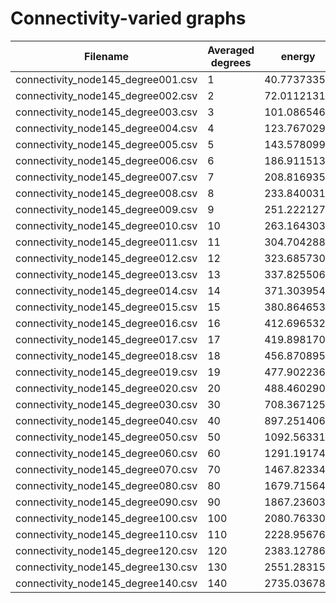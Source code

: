 # Connectivity-varied graphs

| Filename                           | Averaged degrees | energy      | Time (s)    |
|------------------------------------|------------------|-------------|-------------|
| connectivity_node145_degree001.csv | 1                | 40.77373356 | 0.004467964 |
| connectivity_node145_degree002.csv | 2                | 72.01121315 | 0.034891129 |
| connectivity_node145_degree003.csv | 3                | 101.0865463 | 0.051367998 |
| connectivity_node145_degree004.csv | 4                | 123.7670295 | 0.252770901 |
| connectivity_node145_degree005.csv | 5                | 143.5780991 | 0.319411993 |
| connectivity_node145_degree006.csv | 6                | 186.9115131 | 3.782623053 |
| connectivity_node145_degree007.csv | 7                | 208.8169351 | 4.946026087 |
| connectivity_node145_degree008.csv | 8                | 233.8400316 | 7.411871195 |
| connectivity_node145_degree009.csv | 9                | 251.2221277 | 42.18519115 |
| connectivity_node145_degree010.csv | 10               | 263.164303  | 224.939976  |
| connectivity_node145_degree011.csv | 11               | 304.7042883 | 348.8753128 |
| connectivity_node145_degree012.csv | 12               | 323.6857306 | 674.4733708 |
| connectivity_node145_degree013.csv | 13               | 337.8255067 | 1015.575433 |
| connectivity_node145_degree014.csv | 14               | 371.3039544 | 1766.732805 |
| connectivity_node145_degree015.csv | 15               | 380.8646535 | 3245.934614 |
| connectivity_node145_degree016.csv | 16               | 412.6965323 | 9300.061429 |
| connectivity_node145_degree017.csv | 17               | 419.8981707 | 19396.72692 |
| connectivity_node145_degree018.csv | 18               | 456.8708958 | 36000.01579 |
| connectivity_node145_degree019.csv | 19               | 477.9022361 | 36000.01881 |
| connectivity_node145_degree020.csv | 20               | 488.4602903 | 36000.01225 |
| connectivity_node145_degree030.csv | 30               | 708.3671252 | 36000.03011 |
| connectivity_node145_degree040.csv | 40               | 897.2514062 | 36000.01293 |
| connectivity_node145_degree050.csv | 50               | 1092.563314 | 36000.11094 |
| connectivity_node145_degree060.csv | 60               | 1291.19174  | 36000.12841 |
| connectivity_node145_degree070.csv | 70               | 1467.82334  | 36000.09769 |
| connectivity_node145_degree080.csv | 80               | 1679.715644 | 36000.32739 |
| connectivity_node145_degree090.csv | 90               | 1867.236037 | 36000.2629  |
| connectivity_node145_degree100.csv | 100              | 2080.763301 | 36000.17873 |
| connectivity_node145_degree110.csv | 110              | 2228.956765 | 36000.78553 |
| connectivity_node145_degree120.csv | 120              | 2383.127860 | 36000.78553 |
| connectivity_node145_degree130.csv | 130              | 2551.283158 | 36000.14491 |
| connectivity_node145_degree140.csv | 140              | 2735.036786 | 36000.14028 |

